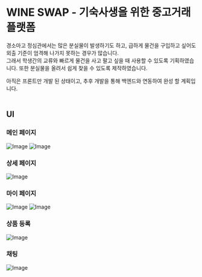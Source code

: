 # WINE SWAP - 기숙사생을 위한 중고거래 플랫폼

경소마고 정심관에서는 많은 분실물이 발생하기도 하고, 급하게 물건을 구입하고 싶어도 외출 기준이 엄격해 나가지 못하는 경우가 많습니다. <br/>
그래서 학생간의 교류와 빠르게 물건을 사고 팔고 싶을 때 사용할 수 있도록 기획하였습니다.
또한 분실물을 올려서 쉽게 찾을 수 있도록 제작하였습니다.

아직은 프론트만 개발 된 상태이고, 추후 개발을 통해 백엔드와 연동하여 완성 할 계획입니다.
<br/><br/>

## UI

### 메인 페이지

![Image](https://github.com/user-attachments/assets/28b945ea-cc2d-4879-a121-1455e43892c1)
![Image](https://github.com/user-attachments/assets/54f281a0-ebd2-4cd3-b0e9-cf739e38027a)


### 상세 페이지

![Image](https://github.com/user-attachments/assets/f9194475-753b-4b50-97a1-cd641a781c66)


### 마이 페이지

![Image](https://github.com/user-attachments/assets/a027db1b-b674-41e6-a2f3-dc5a70238e5c)
![Image](https://github.com/user-attachments/assets/439bb2a7-1a31-44f3-9fde-b8cbe23fa078)


### 상품 등록

![Image](https://github.com/user-attachments/assets/096d85f7-b5ef-4ba4-b453-20c2265f9092)


### 채팅

![Image](https://github.com/user-attachments/assets/c5a93746-a65a-4638-bbc3-d0451baece3f)
